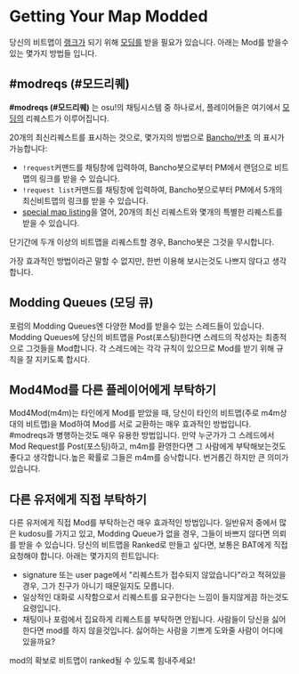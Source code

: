 # Getting Your Map Modded

당신의 비트맵이 [랭크가](/wiki/Beatmap/Category#ranked) 되기 위해 [모딩를](/wiki/Modding) 받을 필요가 있습니다. 아래는 Mod를 받을수 있는 몇가지 방법들 입니다.

## \#modreqs (\#모드리퀘)

**\#modreqs (\#모드리퀘)** 는 osu!의 채팅시스템 중 하나로서, 플레이어들은 여기에서 [모딩의](/wiki/Modding) 리퀘스트가 이루어집니다.

20개의 최신리퀘스트를 표시하는 것으로, 몇가지의 방법으로 [Bancho/반초](/wiki/Glossary) 의 표시가 가능합니다:

- `!request`커맨드를 채팅창에 입력하여, Bancho봇으로부터 PM에서 랜덤으로 비트맵의 링크를 받을 수 있습니다.
- `!request list`커맨드를 채팅창에 입력하여, Bancho봇으로부터 PM에서 5개의 최신비트맵의 링크를 받을 수 있습니다.
- [special map listing](https://osu.ppy.sh/p/beatmaplist&r=8)을 열어, 20개의 최신 리퀘스트와 몇개의 특별한 리퀘스트를 받을 수 있습니다.

단기간에 두개 이상의 비트맵을 리퀘스트할 경우, Bancho봇은 그것을 무시합니다.

가장 효과적인 방법이라곤 말할 수 없지만, 한번 이용해 보시는것도 나쁘지 않다고 생각합니다.

## Modding Queues (모딩 큐)

포럼의 Modding Queues엔 다양한 Mod를 받을수 있는 스레드들이 있습니다. Modding Queues에 당신의 비트맵을 Post(포스팅)한다면 스레드의 작성자는 최종적으로 그것들을 Mod합니다. 각 스레드에는 각각 규칙이 있으므로 Mod를 받기 위해 규칙을 잘 지키도록 합시다.

## Mod4Mod를 다른 플레이어에게 부탁하기

Mod4Mod(m4m)는 타인에게 Mod를 받았을 때, 당신이 타인의 비트맵(주로 m4m상대의 비트맵)을 Mod하여 Mod를 서로 교환하는 매우 효과적인 방법입니다. \#modreqs과 병행하는것도 매우 유용한 방법입니다. 만약 누군가가 그 스레드에서 Mod Request를 Post(포스팅)하고, m4m를 환영한다면 그 사람에게 부탁해보는것도 좋다고 생각합니다.높은 확률로 그들은 m4m를 승낙합니다. 번거롭긴 하지만 큰 의미가 있습니다.

## 다른 유저에게 직접 부탁하기

다른 유저에게 직접 Mod를 부탁하는건 매우 효과적인 방법입니다. 일반유저 중에서 많은 kudosu를 가지고 있고, Modding Queue가 없을 경우, 그들이 바쁘지 않다면 의뢰를 받을 수 있습니다. 당신의 비트맵을 Ranked로 만들고 싶다면, 보통은 BAT에게 직접 요청해야 합니다. 아래는 몇가지의 힌트입니다:

- signature 또는 user page에서 "리퀘스트가 접수되지 않았습니다"라고 적혀있을 경우, 그가 친구가 아니기 때문일지도 모릅니다.
- 일상적인 대화로 시작함으로서 리퀘스트를 요구한다는 느낌이 들지않게끔 하는것도 요령입니다.
- 채팅이나 포럼에서 집요하게 리퀘스트를 부탁하면 안됩니다. 사람들이 당신을 싫어한다면 mod를 하지 않을것입니다. 싫어하는 사람을 기쁘게 도와줄 사람이 어디에 있을까요?

mod의 확보로 비트맵이 ranked될 수 있도록 힘내주세요!
